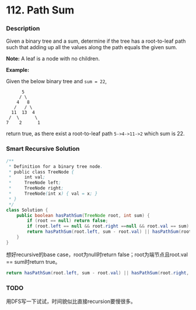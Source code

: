 # 112. Path Sum

### Description

Given a binary tree and a sum, determine if the tree has a root-to-leaf path such that adding up all the values along the path equals the given sum.

**Note:** A leaf is a node with no children.

**Example:**

Given the below binary tree and `sum = 22`,

```
      5
     / \
    4   8
   /   / \
  11  13  4
 /  \      \
7    2      1
```

return true, as there exist a root-to-leaf path `5->4->11->2` which sum is 22.



### Smart Recursive Solution

```java
/**
 * Definition for a binary tree node.
 * public class TreeNode {
 *     int val;
 *     TreeNode left;
 *     TreeNode right;
 *     TreeNode(int x) { val = x; }
 * }
 */
class Solution {
    public boolean hasPathSum(TreeNode root, int sum) {
        if (root == null) return false;
        if (root.left == null && root.right ==null && root.val == sum) return true;
        return hasPathSum(root.left, sum - root.val) || hasPathSum(root.right, sum - root.val);
    }
}
```

想好recursive的base case，root为null时return false；root为端节点且root.val == sum时return true。

```java
return hasPathSum(root.left, sum - root.val) || hasPathSum(root.right, sum - root.val);
```



### TODO

用DFS写一下试试，时间貌似比直接recursion要慢很多。